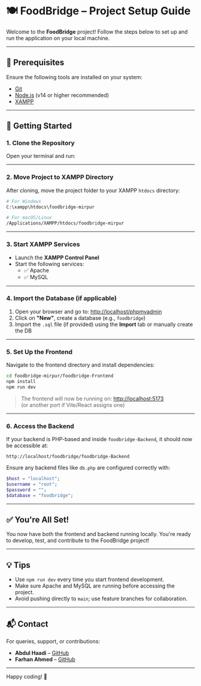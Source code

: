 # 🍽️ FoodBridge – Project Setup Guide

Welcome to the **FoodBridge** project! Follow the steps below to set up and run the application on your local machine.

---

## 🧩 Prerequisites

Ensure the following tools are installed on your system:

- [Git](https://git-scm.com/)
- [Node.js](https://nodejs.org/) (v14 or higher recommended)
- [XAMPP](https://www.apachefriends.org/index.html)

---

## 🚀 Getting Started

### 1. Clone the Repository

Open your terminal and run:

---

### 2. Move Project to XAMPP Directory

After cloning, move the project folder to your XAMPP `htdocs` directory:

```bash
# For Windows
C:\xampp\htdocs\foodbridge-mirpur

# For macOS/Linux
/Applications/XAMPP/htdocs/foodbridge-mirpur
```

---

### 3. Start XAMPP Services

- Launch the **XAMPP Control Panel**
- Start the following services:
  - ✅ Apache
  - ✅ MySQL

---

### 4. Import the Database (if applicable)

1. Open your browser and go to: [http://localhost/phpmyadmin](http://localhost/phpmyadmin)
2. Click on **"New"**, create a database (e.g., `foodbridge`)
3. Import the `.sql` file (if provided) using the **Import** tab or manually create the DB

---

### 5. Set Up the Frontend

Navigate to the frontend directory and install dependencies:

```bash
cd foodbridge-mirpur/foodbridge-Frontend
npm install
npm run dev
```

> The frontend will now be running on: [http://localhost:5173](http://localhost:5173)  
> (or another port if Vite/React assigns one)

---

### 6. Access the Backend

If your backend is PHP-based and inside `foodbridge-Backend`, it should now be accessible at:

```
http://localhost/foodbridge/foodbridge-Backend
```

Ensure any backend files like `db.php` are configured correctly with:

```php
$host = "localhost";
$username = "root";
$password = "";
$database = "foodbridge";
```

---

## ✅ You're All Set!

You now have both the frontend and backend running locally. You're ready to develop, test, and contribute to the FoodBridge project!

---

## 💡 Tips

- Use `npm run dev` every time you start frontend development.
- Make sure Apache and MySQL are running before accessing the project.
- Avoid pushing directly to `main`; use feature branches for collaboration.

---

## 📬 Contact

For queries, support, or contributions:

- **Abdul Haadi** – [GitHub](https://github.com/abdulhaadi0303)
- **Farhan Ahmed** – [GitHub](https://github.com/farkhan8183)

---

Happy coding! 🚀
